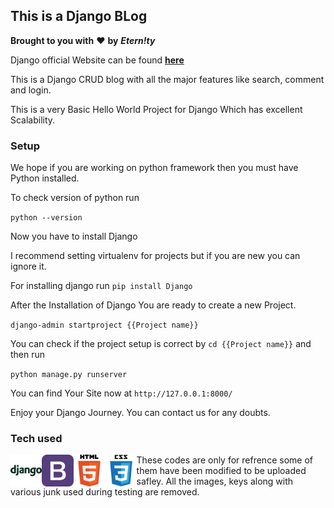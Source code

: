 ## This is a Django BLog

**Brought to you with** :heart: **by** ***Etern!ty***

Django official Website can be found [**here**](https://www.djangoproject.com/) 

This is a Django CRUD blog with all the major features like search, comment and login.

This is a very Basic Hello World Project for Django Which has excellent Scalability.

### Setup
We hope if you are working on python framework then you must have Python installed.

To check version of python run

`python --version`

Now you have to install Django 

I recommend setting virtualenv for projects but if you are new you can ignore it.

For installing django run 
`pip install Django`

After the Installation of Django You are ready to create a new Project.

`django-admin startproject {{Project name}}`

You can check if the project setup is correct by `cd {{Project name}}` and then run 

`python manage.py runserver`

You can find Your Site now at `http://127.0.0.1:8000/`

Enjoy your Django Journey. You can contact us for any doubts.


### Tech used
<img src="https://raw.githubusercontent.com/github/explore/80688e429a7d4ef2fca1e82350fe8e3517d3494d/topics/django/django.png" width="10%" height="10%" align="left"/>
<img src="https://raw.githubusercontent.com/github/explore/80688e429a7d4ef2fca1e82350fe8e3517d3494d/topics/bootstrap/bootstrap.png" width="10%" height="10%" align="left"/>
<img src="https://raw.githubusercontent.com/github/explore/80688e429a7d4ef2fca1e82350fe8e3517d3494d/topics/html/html.png" width="10%" height="10%" align="left"/>
<img src="https://raw.githubusercontent.com/github/explore/80688e429a7d4ef2fca1e82350fe8e3517d3494d/topics/css/css.png" width="10%" height="10%" align="left"/>

These codes are only for refrence some of them have been modified to be uploaded safley. All the images, keys along with various junk used during testing are removed.